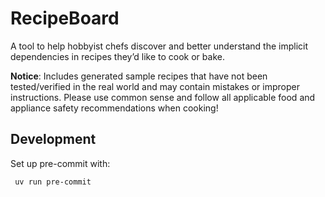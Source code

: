 # RecipeBoard

A tool to help hobbyist chefs discover and better understand the implicit dependencies in recipes they’d like to cook or bake.

**Notice**: Includes generated sample recipes that have not been tested/verified in the real world and may contain mistakes or improper instructions. Please use common sense and follow all applicable food and appliance safety recommendations when cooking!

## Development

Set up pre-commit with:
```shell
 uv run pre-commit
```
